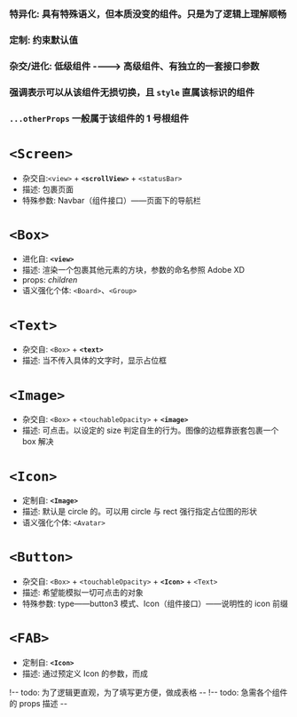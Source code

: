 ### 特异化: 具有特殊语义，但本质没变的组件。只是为了逻辑上理解顺畅

### 定制: 约束默认值

### 杂交/进化: 低级组件 ----> 高级组件、有独立的一套接口参数

### 强调表示可以从该组件无损切换，且 `style` 直属该标识的组件

### `...otherProps` 一般属于该组件的 1 号根组件

# `<Screen>`

- 杂交自:`<view>` + **`<scrollView>`** + `<statusBar>`
- 描述: 包裹页面
- 特殊参数: Navbar（组件接口）——页面下的导航栏

# `<Box>`

- 进化自: **`<view>`**
- 描述: 渲染一个包裹其他元素的方块，参数的命名参照 Adobe XD
- props: *children*
- 语义强化个体: `<Board>`、`<Group>`

# `<Text>`

- 杂交自: `<Box>` + **`<text>`**
- 描述: 当不传入具体的文字时，显示占位框

# `<Image>`

- 杂交自: `<Box>` + `<touchableOpacity>` + **`<image>`**
- 描述: 可点击。以设定的 size 判定自生的行为。图像的边框靠嵌套包裹一个 box 解决

# `<Icon>`

- 定制自: **`<Image>`**
- 描述: 默认是 circle 的。可以用 circle 与 rect 强行指定占位图的形状
- 语义强化个体: `<Avatar>`


# `<Button>`

- 杂交自: `<Box>` + `<touchableOpacity>` + **`<Icon>`** + `<Text>`
- 描述: 希望能模拟一切可点击的对象
- 特殊参数: type——button3 模式、Icon（组件接口）——说明性的 icon 前缀

# `<FAB>`

- 定制自: **`<Icon>`**
- 描述: 通过预定义 Icon 的参数，而成

!-- todo: 为了逻辑更直观，为了填写更方便，做成表格 --
!-- todo: 急需各个组件的 props 描述 --
